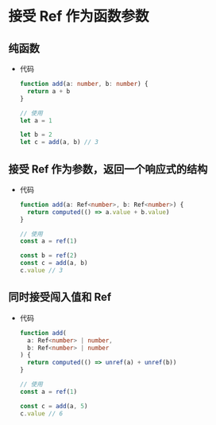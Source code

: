 # 接受 Ref 作为函数参数

## 纯函数

+ 代码

  ```ts
  function add(a: number, b: number) {
    return a + b
  }

  // 使用
  let a = 1

  let b = 2
  let c = add(a, b) // 3
  ```

## 接受 Ref 作为参数，返回一个响应式的结构

+ 代码

  ```ts
  function add(a: Ref<number>, b: Ref<number>) {
    return computed(() => a.value + b.value)
  }

  // 使用
  const a = ref(1)

  const b = ref(2)
  const c = add(a, b)
  c.value // 3
  ```

## 同时接受闯入值和 Ref

+ 代码

  ```ts
  function add(
    a: Ref<number> | number,
    b: Ref<number> | number
  ) {
    return computed(() => unref(a) + unref(b))
  }

  // 使用
  const a = ref(1)

  const c = add(a, 5)
  c.value // 6
  ```
